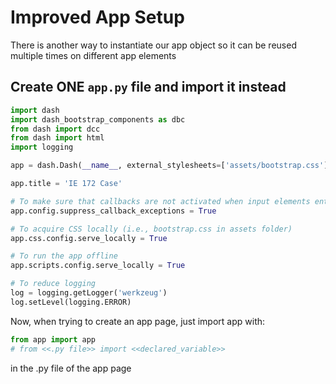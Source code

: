 # Improved App Setup

There is another way to instantiate our app object so it can be reused multiple times on different app elements

## Create ONE ```app.py``` file and import it instead 

```python
import dash
import dash_bootstrap_components as dbc
from dash import dcc
from dash import html
import logging

app = dash.Dash(__name__, external_stylesheets=['assets/bootstrap.css'])

app.title = 'IE 172 Case'

# To make sure that callbacks are not activated when input elements enter the layout
app.config.suppress_callback_exceptions = True

# To acquire CSS locally (i.e., bootstrap.css in assets folder)
app.css.config.serve_locally = True

# To run the app offline
app.scripts.config.serve_locally = True

# To reduce logging 
log = logging.getLogger('werkzeug')
log.setLevel(logging.ERROR)
```

Now, when trying to create an app page, just import app with:

```python
from app import app
# from <<.py file>> import <<declared_variable>>
```

in the .py file of the app page
